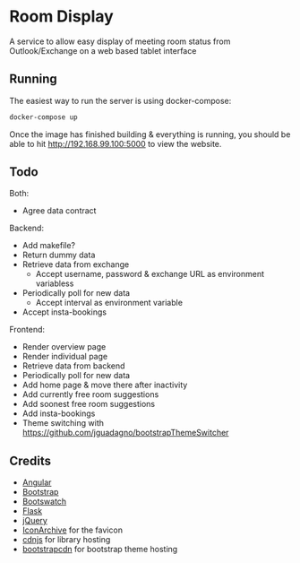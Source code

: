 # Room Display

A service to allow easy display of meeting room status from Outlook/Exchange on a web based tablet interface


## Running

The easiest way to run the server is using docker-compose:
```bash
docker-compose up
```
Once the image has finished building & everything is running, you should be able to hit http://192.168.99.100:5000 to view the website.


## Todo

Both:
* Agree data contract

Backend:
* Add makefile?
* Return dummy data
* Retrieve data from exchange
  * Accept username, password & exchange URL as environment variabless
* Periodically poll for new data
  * Accept interval as environment variable
* Accept insta-bookings

Frontend:
* Render overview page
* Render individual page
* Retrieve data from backend
* Periodically poll for new data
* Add home page & move there after inactivity
* Add currently free room suggestions
* Add soonest free room suggestions
* Add insta-bookings
* Theme switching with https://github.com/jguadagno/bootstrapThemeSwitcher


## Credits

* [Angular](https://angularjs.org/)
* [Bootstrap](http://getbootstrap.com/)
* [Bootswatch](https://bootswatch.com/)
* [Flask](http://flask.pocoo.org/)
* [jQuery](https://jquery.com/)
* [IconArchive](http://www.iconarchive.com/show/pretty-office-7-icons-by-custom-icon-design/Calendar-icon.html) for the favicon
* [cdnjs](https://cdnjs.com/) for library hosting
* [bootstrapcdn](https://www.bootstrapcdn.com/) for bootstrap theme hosting
